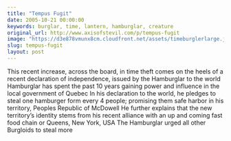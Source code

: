 ```yaml
---
title: "Tempus Fugit"
date: 2005-10-21 00:00:00
keywords: burglar, time, lantern, hamburglar, creature
original_url: http://www.axisofstevil.com/p/tempus-fugit
image: "https://d3e878vmunx8cm.cloudfront.net/assets/timeburglerlarge.jpg"
slug: tempus-fugit
layout: post
---
```


This recent increase, across the board, in time theft comes on the heels of a recent declaration of independence, issued by the Hamburglar to the world Hamburglar has spent the past 10 years gaining power and influence in the local government of Quebec In his declaration to the world, he pledges to steal one hamburger form every 4 people; promising them safe harbor in his territory, Peoples Republic of McDowell He further explains that the new territory’s identity stems from his recent alliance with an up and coming fast food chain or Queens, New York, USA The Hamburglar urged all other Burgloids to steal more

